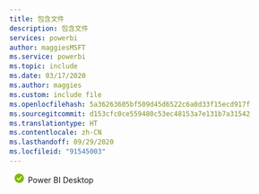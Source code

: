 ```yaml
---
title: 包含文件
description: 包含文件
services: powerbi
author: maggiesMSFT
ms.service: powerbi
ms.topic: include
ms.date: 03/17/2020
ms.author: maggies
ms.custom: include file
ms.openlocfilehash: 5a36263605bf509d45d6522c6a0d33f15ecd917f
ms.sourcegitcommit: d153cfc0ce559480c53ec48153a7e131b7a31542
ms.translationtype: HT
ms.contentlocale: zh-CN
ms.lasthandoff: 09/29/2020
ms.locfileid: "91545003"
---
```

![适用于](media/yes.png) Power BI Desktop